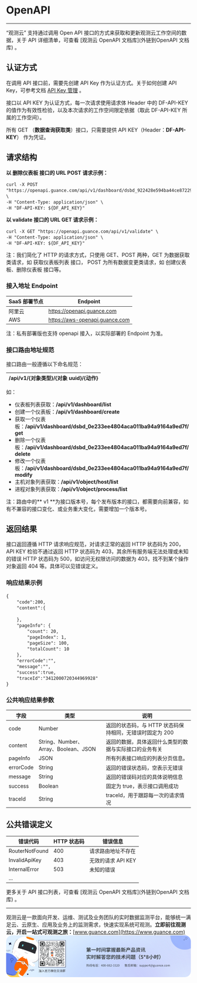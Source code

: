 # OpenAPI
---


“观测云” 支持通过调用 Open API 接口的方式来获取和更新观测云工作空间的数据，关于 API 详细清单，可查看 [观测云 OpenAPI 文档库](外链到OpenAPI 文档库) 。


## 认证方式

在调用 API 接口前，需要先创建 API Key 作为认证方式。关于如何创建 API Key，可参考文档 [API Key 管理](./17-工作空间管理/03-API-Key.md) 。

接口以 API KEY 为认证方式，每一次请求使用请求体 Header 中的 DF-API-KEY 的值作为有效性检验，以及本次请求的工作空间限定依据（取此 DF-API-KEY 所属的工作空间）。

所有 GET （**数据查询获取类**）接口，只需要提供 API KEY（Header：**DF-API-KEY**） 作为凭证。


## 请求结构

**以 删除仪表板 接口的 URL POST 请求示例：**

```
curl -X POST "https://openapi.guance.com/api/v1/dashboard/dsbd_922428e594ba44ce87229b8ca3007a90/delete" \
-H "Content-Type: application/json" \
-H "DF-API-KEY: ${DF_API_KEY}"
```

**以 validate 接口的 URL GET 请求示例：**

```
curl -X GET "https://openapi.guance.com/api/v1/validate" \
-H "Content-Type: application/json" \
-H "DF-API-KEY: ${DF_API_KEY}"
```

注：我们简化了 HTTP 的请求方式，只使用 GET、POST 两种，GET 为数据获取类请求，如 获取仪表板列表 接口， POST 为所有数据变更类请求，如 创建仪表板、删除仪表板 接口等。

### 接入地址 Endpoint

| **SaaS 部署节点** | **Endpoint** |
| --- | --- |
| 阿里云 | https://openapi.guance.com |
| AWS | https://aws-openapi.guance.com |

注：私有部署版也支持 openapi 接入，以实际部署的 Endpoint 为准。

### 接口路由地址规范

接口路由一般遵循以下命名规范：

| /api/v1/{对象类型}/{对象 uuid}/{动作} |
| --- |

如：

- 仪表板列表获取：**/api/v1/dashboard/list**
- 创建一个仪表板：**/api/v1/dashboard/create**
- 获取一个仪表板：**/api/v1/dashboard/dsbd_0e233ee4804aca011ba94a9164a9ed7f/get**
- 删除一个仪表板：**/api/v1/dashboard/dsbd_0e233ee4804aca011ba94a9164a9ed7f/delete**
- 修改一个仪表板：**/api/v1/dashboard/dsbd_0e233ee4804aca011ba94a9164a9ed7f/modify**
- 主机对象列表获取：**/api/v1/object/host/list**
- 进程对象列表获取：**/api/v1/object/process/list**

注：路由中的** v1 **为接口版本号，每个发布版本的接口，都需要向前兼容，如有不兼容的接口变化、或业务重大变化，需要增加一个版本号。

## 返回结果

接口返回遵循 HTTP 请求响应规范，对请求正常的返回 HTTP 状态码为 200，API KEY 检验不通过返回 HTTP 状态码为 403，其余所有服务端无法处理或未知的错误 HTTP 状态码为 500，如访问无权限访问的数据为 403，找不到某个操作对象返回 404 等。具体可以见错误定义。

### 响应结果示例

```
{
    "code":200,
    "content":{
 
    },
    "pageInfo": {
        "count": 20,
        "pageIndex": 1,
        "pageSize": 100,
        "totalCount": 10
    },
    "errorCode":"",
    "message":"",
    "success":true,
    "traceId":"3412000720344969928"
}
```

### 公共响应结果参数
| **字段** | **类型** | **说明** |
| --- | --- | --- |
| code | Number | 返回的状态码，与 HTTP 状态码保持相同，无错误时固定为 200 |
| content | String、Number、Array、Boolean、JSON | 返回的数据，具体返回什么类型的数据与实际接口的业务有关 |
| pageInfo | JSON | 所有列表接口响应的列表分页信息。 |
| errorCode | String | 返回的错误状态码，空表示无错误 |
| message | String | 返回的错误码对应的具体说明信息 |
| success | Boolean | 固定为 true，表示接口调用成功 |
| traceId | String | traceId，用于跟踪每一次的请求情况 |


## 公共错误定义
| **错误代码** | **HTTP 状态码** | **错误信息** |
| --- | --- | --- |
| RouterNotFound | 400 | 请求路由地址不存在 |
| InvalidApiKey | 403 | 无效的请求 API KEY |
| InternalError | 503 | 未知的错误 |
| ... |  |  |

更多关于 API 接口列表，可查看 [观测云 OpenAPI 文档库](外链到OpenAPI 文档库) 。


---

观测云是一款面向开发、运维、测试及业务团队的实时数据监测平台，能够统一满足云、云原生、应用及业务上的监测需求，快速实现系统可观测。**立即前往观测云，开启一站式可观测之旅：**[www.guance.com](https://www.guance.com)<br />![](../img/logo_2.png)
